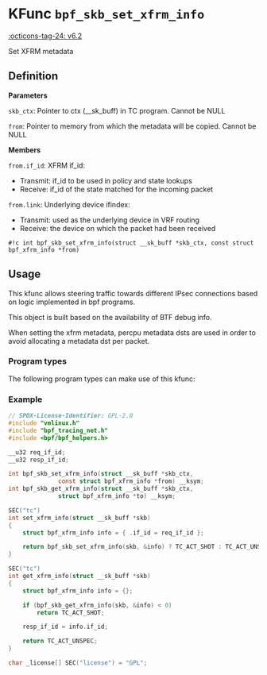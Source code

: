 # KFunc `bpf_skb_set_xfrm_info`

<!-- [FEATURE_TAG](bpf_skb_set_xfrm_info) -->
[:octicons-tag-24: v6.2](https://github.com/torvalds/linux/commit/94151f5aa9667c562281abeaaa5e89b9d5c17729)
<!-- [/FEATURE_TAG] -->

Set XFRM metadata

## Definition

**Parameters**

`skb_ctx`: Pointer to ctx (__sk_buff) in TC program. Cannot be NULL

`from`: Pointer to memory from which the metadata will be copied. Cannot be NULL

**Members**

`from.if_id`: XFRM if_id:

- Transmit: if_id to be used in policy and state lookups
- Receive: if_id of the state matched for the incoming packet

`from.link`: Underlying device ifindex:

- Transmit: used as the underlying device in VRF routing
- Receive: the device on which the packet had been received

<!-- [KFUNC_DEF] -->
`#!c int bpf_skb_set_xfrm_info(struct __sk_buff *skb_ctx, const struct bpf_xfrm_info *from)`
<!-- [/KFUNC_DEF] -->

## Usage

This kfunc allows steering traffic towards different IPsec connections based on logic implemented in bpf programs.

This object is built based on the availability of BTF debug info.

When setting the xfrm metadata, percpu metadata dsts are used in order to avoid allocating a metadata dst per packet.

### Program types

The following program types can make use of this kfunc:

<!-- [KFUNC_PROG_REF] -->
<!-- [/KFUNC_PROG_REF] -->

### Example

```c
// SPDX-License-Identifier: GPL-2.0
#include "vmlinux.h"
#include "bpf_tracing_net.h"
#include <bpf/bpf_helpers.h>

__u32 req_if_id;
__u32 resp_if_id;

int bpf_skb_set_xfrm_info(struct __sk_buff *skb_ctx,
			  const struct bpf_xfrm_info *from) __ksym;
int bpf_skb_get_xfrm_info(struct __sk_buff *skb_ctx,
			  struct bpf_xfrm_info *to) __ksym;

SEC("tc")
int set_xfrm_info(struct __sk_buff *skb)
{
	struct bpf_xfrm_info info = { .if_id = req_if_id };

	return bpf_skb_set_xfrm_info(skb, &info) ? TC_ACT_SHOT : TC_ACT_UNSPEC;
}

SEC("tc")
int get_xfrm_info(struct __sk_buff *skb)
{
	struct bpf_xfrm_info info = {};

	if (bpf_skb_get_xfrm_info(skb, &info) < 0)
		return TC_ACT_SHOT;

	resp_if_id = info.if_id;

	return TC_ACT_UNSPEC;
}

char _license[] SEC("license") = "GPL";
```

